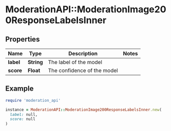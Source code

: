 # ModerationAPI::ModerationImage200ResponseLabelsInner

## Properties

| Name | Type | Description | Notes |
| ---- | ---- | ----------- | ----- |
| **label** | **String** | The label of the model |  |
| **score** | **Float** | The confidence of the model |  |

## Example

```ruby
require 'moderation_api'

instance = ModerationAPI::ModerationImage200ResponseLabelsInner.new(
  label: null,
  score: null
)
```

